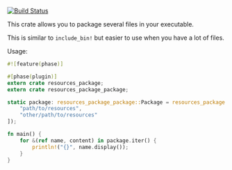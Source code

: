 [![Build Status](https://travis-ci.org/tomaka/rust-package.svg?branch=master)](https://travis-ci.org/tomaka/rust-package)

This crate allows you to package several files in your executable.

This is similar to `include_bin!` but easier to use when you have
a lot of files.

Usage:

```rust
#![feature(phase)]

#[phase(plugin)]
extern crate resources_package;
extern crate resources_package_package;

static package: resources_package_package::Package = resources_package!([
    "path/to/resources",
    "other/path/to/resources"
]);

fn main() {
    for &(ref name, content) in package.iter() {
        println!("{}", name.display());
    }
}
```
